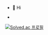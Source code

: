 - 👋 Hi

-
[![Solved.ac 프로필](http://mazassumnida.wtf/api/v2/generate_badge?boj=tjduddl7181)](https://solved.ac/tjduddl7181)
